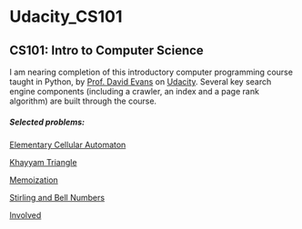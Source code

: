 # Udacity_CS101
CS101: Intro to Computer Science
------
I am nearing completion of this introductory computer programming course taught in Python, by [Prof. David Evans](http://www.cs.virginia.edu/~evans/) on [Udacity](https://www.udacity.com/course/cs101
). Several key search engine components (including a crawler, an index and a page rank algorithm) are built through the course.

##### Selected problems:

[Elementary Cellular Automaton](https://github.com/buchananwp/Udacity_CS101/blob/master/L28Q3_ElementaryCellularAutomaton.py)

[Khayyam Triangle](https://github.com/buchananwp/Udacity_CS101/blob/master/L24Q2_KhayyamTriangle.py)

[Memoization](https://github.com/buchananwp/Udacity_CS101/blob/master/L19Q7_Memoization.py)

[Stirling and Bell Numbers](https://github.com/buchananwp/Udacity_CS101/blob/master/)

[Involved](https://github.com/buchananwp/Udacity_CS101/blob/master/L19Q5_Involved.py)
